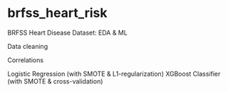 # brfss_heart_risk
BRFSS Heart Disease Dataset: EDA &amp; ML

Data cleaning

Correlations

Logistic Regression (with SMOTE & L1-regularization)
XGBoost Classifier (with SMOTE & cross-validation)
